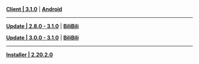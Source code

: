 **[Client | 3.1.0](https://autopatchcn.yuanshen.com/client_app/download/pc_zip/20220917165328_rVH9t4OWduSD75ye/YuanShen_3.1.0.zip)** | **[Android](https://autopatchcn.yuanshen.com/client_app/download/Android/20220919213200_hkvknSN1UX4opUrq/mihoyo/yuanshen_3.1.0.apk)**

---

**[Update | 2.8.0 - 3.1.0](https://autopatchcn.yuanshen.com/client_app/update/hk4e_cn/18/game_2.8.0_3.1.0_hdiff_oPrDhBNzkmqt1WnV.zip)** | **[BiliBili](https://autopatchcn.yuanshen.com/client_app/update/hk4e_cn/17/game_2.8.0_3.1.0_hdiff_Y0VFqe4TRy6PszHW.zip)**

**[Update | 3.0.0 - 3.1.0](https://autopatchcn.yuanshen.com/client_app/update/hk4e_cn/18/game_3.0.0_3.1.0_hdiff_3dlivNRan0Dq7ykP.zip)** | **[BiliBili](https://autopatchcn.yuanshen.com/client_app/update/hk4e_cn/17/game_3.0.0_3.1.0_hdiff_ie5ApyE7ucSbT46W.zip)**

---

**[Installer | 2.20.2.0](https://autopatchcn.yuanshen.com/client_app/download/launcher/20220920152438_VzlQFUfdLi1IOAMe/mihoyo/yuanshen_setup_20220914134052.exe)**
